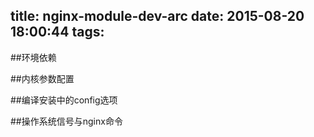title: nginx-module-dev-arc
date: 2015-08-20 18:00:44
tags:
---

##环境依赖

##内核参数配置

##编译安装中的config选项

##操作系统信号与nginx命令





